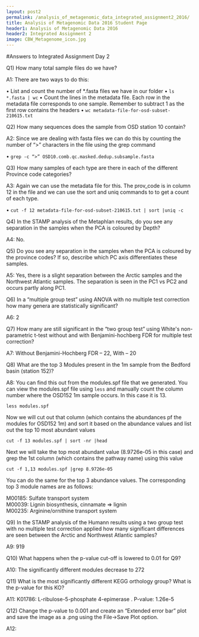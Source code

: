 ```yaml
---
layout: post2
permalink: /analysis_of_metagenomic_data_integrated_assignment2_2016/
title: Analysis of Metagenomic Data 2016 Student Page
header1: Analysis of Metagenomic Data 2016
header2: Integrated Assignment 2
image: CBW_Metagenome_icon.jpg
---
```


#Answers to Integrated Assignment Day 2

Q1) How many total sample files do we have?

A1: There are two ways to do this:

• List and count the number of \*.fasta files we have in our folder
• `ls *.fasta | wc`
• Count the lines in the metadata file. Each row in the metadata file corresponds to one sample. Remember to subtract 1 as the first row contains the headers
• `wc metadata-file-for-osd-subset-210615.txt`

Q2) How many sequences does the sample from OSD station 10 contain?

A2: Since we are dealing with fasta files we can do this by counting the number of “\>” characters in the file using the grep command

• `grep -c “>” OSD10.comb.qc.masked.dedup.subsample.fasta`

Q3) How many samples of each type are there in each of the different Province code categories?

A3: Again we can use the metadata file for this. The prov_code is in column 12 in the file and
we can use the sort and uniq commands to to get a count of each type.

• `cut -f 12 metadata-file-for-osd-subset-210615.txt | sort |uniq -c`

Q4) In the STAMP analysis of the Metaphlan results, do you see any separation in the
samples when the PCA is coloured by Depth?

A4: No.

Q5) Do you see any separation in the samples when the PCA is coloured by the province
codes? If so, describe which PC axis differentiates these samples.

A5: Yes, there is a slight separation between the Arctic samples and the Northwest Atlantic
samples. The separation is seen in the PC1 vs PC2 and occurs partly along PC1.

Q6) In a “multiple group test” using ANOVA with no multiple test correction how many
genera are statistically significant?

A6: 2

Q7) How many are still significant in the “two group test” using White's non-parametric
t-test without and with Benjamini-hochberg FDR for multiple test correction?

A7: Without Benjamini-Hochberg FDR – 22, With – 20

Q8) What are the top 3 Modules present in the 1m sample from the Bedford basin (station
152)?

A8: You can find this out from the modules.spf file that we generated. You can view the modules.spf file using `less` and manually count the column number where the
OSD152 1m sample occurs. In this case it is 13.

`less modules.spf`

Now we will cut out that column (which contains the abundances pf the modules for OSD152 1m) and
sort it based on the abundance values and list out the top 10 most abundant values

`cut -f 13 modules.spf | sort -nr |head`

Next we will take the top most abundant value (8.9726e-05 in this case) and grep the 1st column (which
contains the pathway name) using this value

`cut -f 1,13 modules.spf |grep 8.9726e-05`

You can do the same for the top 3 abundance values. The corresponding top 3 module names are as
follows:

M00185: Sulfate transport system   
M00039: Lignin biosynthesis, cinnamate => lignin   
M00235: Arginine/ornithine transport system   

Q9) In the STAMP analysis of the Humann results using a two group test with no multiple
test correction applied how many significant differences are seen between the Arctic and
Northwest Atlantic samples?

A9: 919

Q10) What happens when the p-value cut-off is lowered to 0.01 for Q9?

A10: The significantly different modules decrease to 272

Q11) What is the most significantly different KEGG orthology group? What is the p-value
for this KO?

A11: K01786: L-ribulose-5-phosphate 4-epimerase . P-value: 1.26e-5

Q12) Change the p-value to 0.001 and create an “Extended error bar” plot and save the image as
a .png using the File->Save Plot option.

A12:
